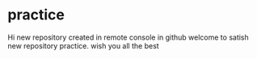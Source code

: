 # practice
Hi new repository created in remote console in github
welcome to satish new repository practice.
wish you all the best 

